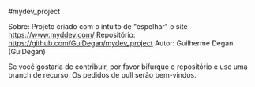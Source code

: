 #mydev_project

Sobre: Projeto criado com o intuito de "espelhar" o site https://www.myddev.com/
Repositório: https://github.com/GuiDegan/mydev_project
Autor: Guilherme Degan (GuiDegan)

Se você gostaria de contribuir, por favor bifurque o repositório e use uma branch de recurso. Os pedidos de pull serão bem-vindos.
